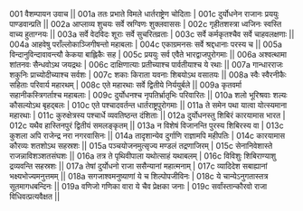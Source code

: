 001  	वैशम्पायन उवाच ||
001a	ततः प्रभाते विमले धार्तराष्ट्रेण चोदिताः |
001c	दुर्योधनेन राजानः प्रययुः पाण्डवान्प्रति ||
002a	आप्लाव्य शुचयः सर्वे स्रग्विणः शुक्लवाससः |
002c	गृहीतशस्त्रा ध्वजिनः स्वस्ति वाच्य हुताग्नयः ||
003a	सर्वे वेदविदः शूराः सर्वे सुचरितव्रताः |
003c	सर्वे कर्मकृतश्चैव सर्वे चाहवलक्षणाः ||
004a	आहवेषु पराँल्लोकाञ्जिगीषन्तो महाबलाः |
004c	एकाग्रमनसः सर्वे श्रद्दधानाः परस्य च ||
005a	विन्दानुविन्दावावन्त्यौ केकया बाह्लिकैः सह |
005c	प्रययुः सर्व एवैते भारद्वाजपुरोगमाः ||
006a	अश्वत्थामा शांतनवः सैन्धवोऽथ जयद्रथः |
006c	दाक्षिणात्याः प्रतीच्याश्च पार्वतीयाश्च ये रथाः ||
007a	गान्धारराजः शकुनिः प्राच्योदीच्याश्च सर्वशः |
007c	शकाः किराता यवनाः शिबयोऽथ वसातयः ||
008a	स्वैः स्वैरनीकैः सहिताः परिवार्य महारथम् |
008c	एते महारथाः सर्वे द्वितीये निर्ययुर्बले ||
009a	कृतवर्मा सहानीकस्त्रिगर्ताश्च महाबलाः |
009c	दुर्योधनश्च नृपतिर्भ्रातृभिः परिवारितः ||
010a	शलो भूरिश्रवाः शल्यः कौसल्योऽथ बृहद्बलः |
010c	एते पश्चादवर्तन्त धार्तराष्ट्रपुरोगमाः ||
011a	ते समेन पथा यात्वा योत्स्यमाना महारथाः |
011c	कुरुक्षेत्रस्य पश्चार्धे व्यवतिष्ठन्त दंशिताः ||
012a	दुर्योधनस्तु शिबिरं कारयामास भारत |
012c	यथैव हास्तिनपुरं द्वितीयं समलङ्कृतम् ||
013a	न विशेषं विजानन्ति पुरस्य शिबिरस्य वा |
013c	कुशला अपि राजेन्द्र नरा नगरवासिनः ||
014a	तादृशान्येव दुर्गाणि राज्ञामपि महीपतिः |
014c	कारयामास कौरव्यः शतशोऽथ सहस्रशः ||
015a	पञ्चयोजनमुत्सृज्य मण्डलं तद्रणाजिरम् |
015c	सेनानिवेशास्ते राजन्नाविशञ्शतसंघशः ||
016a	तत्र ते पृथिवीपाला यथोत्साहं यथाबलम् |
016c	विविशुः शिबिराण्याशु द्रव्यवन्ति सहस्रशः ||
017a	तेषां दुर्योधनो राजा ससैन्यानां महात्मनाम् |
017c	व्यादिदेश सबाह्यानां भक्ष्यभोज्यमनुत्तमम् ||
018a	सगजाश्वमनुष्याणां ये च शिल्पोपजीविनः |
018c	ये चान्येऽनुगतास्तत्र सूतमागधबन्दिनः ||
019a	वणिजो गणिका वारा ये चैव प्रेक्षका जनाः |
019c	सर्वांस्तान्कौरवो राजा विधिवत्प्रत्यवैक्षत ||
